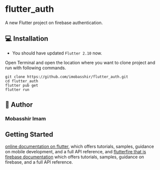 # flutter_auth

A new Flutter project on firebase authentication.

## 💻 Installation
- You should have updated `Flutter 2.10` now.

Open Terminal and open the location where you want to clone project and run with following commands.
```
git clone https://github.com/imobasshir/flutter_auth.git
cd flutter_auth
flutter pub get
flutter run
```

## 🧑 Author
### Mobasshir Imam

## Getting Started

[online documentation on flutter](https://docs.flutter.dev/), which offers tutorials,
samples, guidance on mobile development, and a full API reference, and [flutterfire that is firebase documentation](https://firebase.flutter.dev/) 
which offers tutorials, samples, guidance on firebase, and a full API reference.
